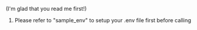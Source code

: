 (I'm glad that you read me first!)

1. Please refer to "sample_env" to setup your .env file first before calling  
